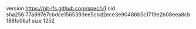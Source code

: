 version https://git-lfs.github.com/spec/v1
oid sha256:77a897e7cbdce1565393ee5cbd2ece3e90486b5c1719e2b08eea8cb188fc06a1
size 1252
